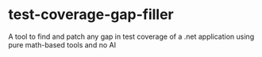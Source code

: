 # test-coverage-gap-filler
A tool to find and patch any gap in test coverage of a .net application using pure math-based tools and no AI
